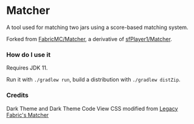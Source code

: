 # Matcher

A tool used for matching two jars using a score-based matching system.

Forked from [FabricMC/Matcher](https://github.com/FabricMC/Matcher), a derivative of [sfPlayer1/Matcher](https://github.com/sfPlayer1/Matcher).

### How do I use it

Requires JDK 11.

Run it with `./gradlew run`, build a distribution with `./gradlew distZip`.

### Credits

Dark Theme and Dark Theme Code View CSS modified from [Legacy Fabric's Matcher](https://github.com/Legacy-Fabric/Matcher)